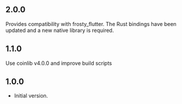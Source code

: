 ## 2.0.0

Provides compatibility with frosty_flutter. The Rust bindings have been updated
and a new native library is required.

## 1.1.0

Use coinlib v4.0.0 and improve build scripts

## 1.0.0

- Initial version.
